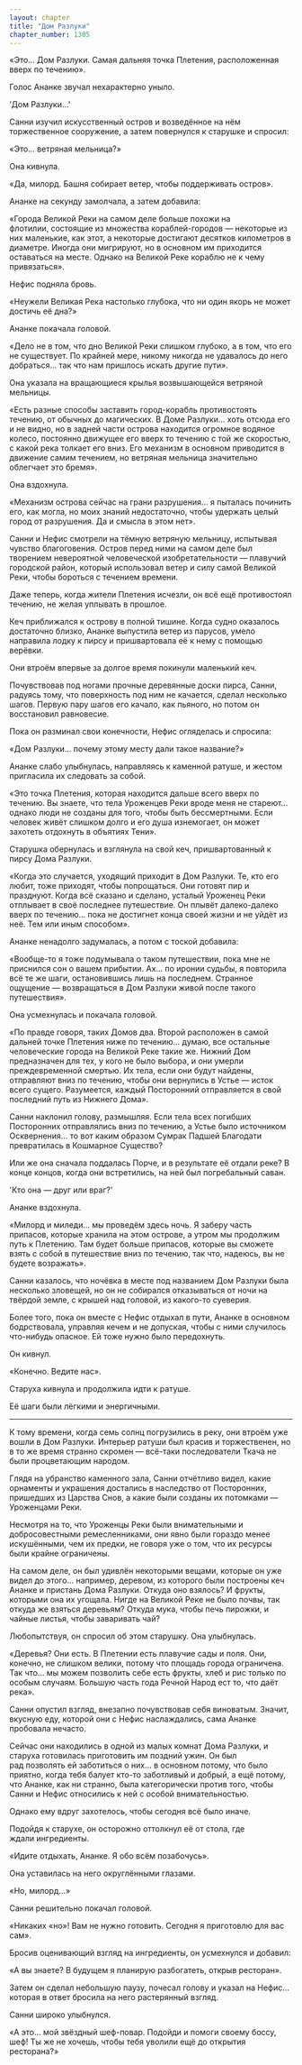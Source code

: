 ```yaml
---
layout: chapter
title: "Дом Разлуки"
chapter_number: 1305
---
```


«Это... Дом Разлуки. Самая дальняя точка Плетения, расположенная вверх по течению».

Голос Ананке звучал нехарактерно уныло.

'Дом Разлуки...'

Санни изучил искусственный остров и возведённое на нём торжественное сооружение, а затем повернулся к старушке и спросил:

«Это... ветряная мельница?»

Она кивнула.

«Да, милорд. Башня собирает ветер, чтобы поддерживать остров».

Ананке на секунду замолчала, а затем добавила:

«Города Великой Реки на самом деле больше похожи на флотилии, состоящие из множества кораблей-городов — некоторые из них маленькие, как этот, а некоторые достигают десятков километров в диаметре. Иногда они мигрируют, но в основном им приходится оставаться на месте. Однако на Великой Реке кораблю не к чему привязаться».

Нефис подняла бровь.

«Неужели Великая Река настолько глубока, что ни один якорь не может достичь её дна?»

Ананке покачала головой.

«Дело не в том, что дно Великой Реки слишком глубоко, а в том, что его не существует. По крайней мере, никому никогда не удавалось до него добраться... так что нам пришлось искать другие пути».

Она указала на вращающиеся крылья возвышающейся ветряной мельницы.

«Есть разные способы заставить город-корабль противостоять течению, от обычных до магических. В Доме Разлуки... хоть отсюда его и не видно, но в задней части острова находится огромное водяное колесо, постоянно движущее его вверх то течению с той же скоростью, с какой река толкает его вниз. Его механизм в основном приводится в движение самим течением, но ветряная мельница значительно облегчает это бремя».

Она вздохнула.

«Механизм острова сейчас на грани разрушения... я пыталась починить его, как могла, но моих знаний недостаточно, чтобы удержать целый город от разрушения. Да и смысла в этом нет».

Санни и Нефис смотрели на тёмную ветряную мельницу, испытывая чувство благоговения. Остров перед ними на самом деле был творением невероятной человеческой изобретательности — плавучий городской район, который использовал ветер и силу самой Великой Реки, чтобы бороться с течением времени.

Даже теперь, когда жители Плетения исчезли, он всё ещё противостоял течению, не желая уплывать в прошлое.

Кеч приближался к острову в полной тишине. Когда судно оказалось достаточно близко, Ананке выпустила ветер из парусов, умело направила лодку к пирсу и пришвартовала её к нему с помощью верёвки.

Они втроём впервые за долгое время покинули маленький кеч.

Почувствовав под ногами прочные деревянные доски пирса, Санни, радуясь тому, что поверхность под ним не качается, сделал несколько шагов. Первую пару шагов его качало, как пьяного, но потом он восстановил равновесие.

Пока он разминал свои конечности, Нефис огляделась и спросила:

«Дом Разлуки... почему этому месту дали такое название?»

Ананке слабо улыбнулась, направляясь к каменной ратуше, и жестом пригласила их следовать за собой.

«Это точка Плетения, которая находится дальше всего вверх по течению. Вы знаете, что тела Уроженцев Реки вроде меня не стареют... однако люди не созданы для того, чтобы быть бессмертными. Если человек живёт слишком долго и его душа изнемогает, он может захотеть отдохнуть в объятиях Тени».

Старушка обернулась и взглянула на свой кеч, пришвартованный к пирсу Дома Разлуки.

«Когда это случается, уходящий приходит в Дом Разлуки. Те, кто его любит, тоже приходят, чтобы попрощаться. Они готовят пир и празднуют. Когда всё сказано и сделано, усталый Уроженец Реки отплывает в своё последнее путешествие. Он плывёт далеко-далеко вверх по течению... пока не достигнет конца своей жизни и не уйдёт из неё. Тем или иным способом».

Ананке ненадолго задумалась, а потом с тоской добавила:

«Вообще-то я тоже подумывала о таком путешествии, пока мне не приснился сон о вашем прибытии. Ах... по иронии судьбы, я повторила всё те же шаги, остановившись лишь на последнем. Странное ощущение — возвращаться в Дом Разлуки живой после такого путешествия».

Она усмехнулась и покачала головой.

«По правде говоря, таких Домов два. Второй расположен в самой дальней точке Плетения ниже по течению... думаю, все остальные человеческие города на Великой Реке такие же. Нижний Дом предназначен для тех, у кого не было выбора, и они умерли преждевременной смертью. Их тела, если они будут найдены, отправляют вниз по течению, чтобы они вернулись в Устье — исток всего сущего. Разумеется, каждый Посторонний отправляется в свой последний путь из Нижнего Дома».

Санни наклонил голову, размышляя. Если тела всех погибших Посторонних отправлялись вниз по течению, а Устье было источником Осквернения... то вот каким образом Сумрак Падшей Благодати превратилась в Кошмарное Существо?

Или же она сначала поддалась Порче, и в результате её отдали реке? В конце концов, когда они встретились, на ней был погребальный саван.

'Кто она — друг или враг?'

Ананке вздохнула.

«Милорд и миледи... мы проведём здесь ночь. Я заберу часть припасов, которые хранила на этом острове, а утром мы продолжим путь к Плетению. Там будет больше припасов, которые вы сможете взять с собой в путешествие вниз по течению, так что, надеюсь, вы не будете возражать».

Санни казалось, что ночёвка в месте под названием Дом Разлуки была несколько зловещей, но он не собирался отказываться от ночи на твёрдой земле, с крышей над головой, из какого-то суеверия.

Более того, пока он вместе с Нефис отдыхал в пути, Ананке в основном бодрствовала, управляя кечем и не допуская, чтобы с ними случилось что-нибудь опасное. Ей тоже нужно было передохнуть.

Он кивнул.

«Конечно. Ведите нас».

Старуха кивнула и продолжила идти к ратуше.

Её шаги были лёгкими и энергичными.

***

К тому времени, когда семь солнц погрузились в реку, они втроём уже вошли в Дом Разлуки. Интерьер ратуши был красив и торжественен, но в то же время странно скромен — всё-таки последователи Ткача не были процветающим народом.

Глядя на убранство каменного зала, Санни отчётливо видел, какие орнаменты и украшения достались в наследство от Посторонних, пришедших из Царства Снов, а какие были созданы их потомками — Уроженцами Реки.

Несмотря на то, что Уроженцы Реки были внимательными и добросовестными ремесленниками, они явно были гораздо менее искушёнными, чем их предки, не говоря уже о том, что их ресурсы были крайне ограничены.

На самом деле, он был удивлён некоторыми вещами, которые он уже видел до этого... например, деревом, из которого были построены кеч Ананке и пристань Дома Разлуки. Откуда оно взялось? И фрукты, которыми она их угощала. Нигде на Великой Реке не было почвы, так откуда же взяться деревьям? Откуда мука, чтобы печь пирожки, и чайные листья, чтобы заваривать чай?

Любопытствуя, он спросил об этом старушку. Она улыбнулась.

«Деревья? Они есть. В Плетении есть плавучие сады и поля. Они, конечно, не слишком велики, потому что площадь города ограничена. Так что... мы можем позволить себе есть фрукты, хлеб и рис только по особым случаям. Большую часть года Речной Народ ест то, что даёт река».

Санни опустил взгляд, внезапно почувствовав себя виноватым. Значит, вкусную еду, которой они с Нефис наслаждались, сама Ананке пробовала нечасто.

Сейчас они находились в одной из малых комнат Дома Разлуки, и старуха готовилась приготовить им поздний ужин. Он был рад позволять ей заботиться о них... в основном потому, что было приятно, когда тебя балует кто-то заботливый и добрый, а ещё потому, что Ананке, как ни странно, была категорически против того, чтобы Санни и Нефис относились к ней с особой внимательностью.

Однако ему вдруг захотелось, чтобы сегодня всё было иначе.

Подойдя к старухе, он осторожно оттолкнул её от стола, где ждали ингредиенты.

«Идите отдыхать, Ананке. Я обо всём позабочусь».

Она уставилась на него округлёнными глазами.

«Но, милорд...»

Санни решительно покачал головой.

«Никаких «но»! Вам не нужно готовить. Сегодня я приготовлю для вас сам».

Бросив оценивающий взгляд на ингредиенты, он усмехнулся и добавил:

«А вы знаете? В будущем я планирую разбогатеть, открыв ресторан».

Затем он сделал небольшую паузу, почесал голову и указал на Нефис... которая в ответ бросила на него растерянный взгляд.

Санни широко улыбнулся.

«А это... мой звёздный шеф-повар. Подойди и помоги своему боссу, шеф! Ты же не хочешь, чтобы тебя уволили ещё до открытия ресторана?»